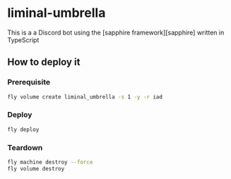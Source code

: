 # liminal-umbrella 

This is a a Discord bot using the [sapphire framework][sapphire] written in TypeScript

## How to deploy it 

### Prerequisite

```sh
fly volume create liminal_umbrella -s 1 -y -r iad
```

### Deploy

```sh
fly deploy
```

### Teardown

```sh
fly machine destroy --force
fly volume destroy
```

